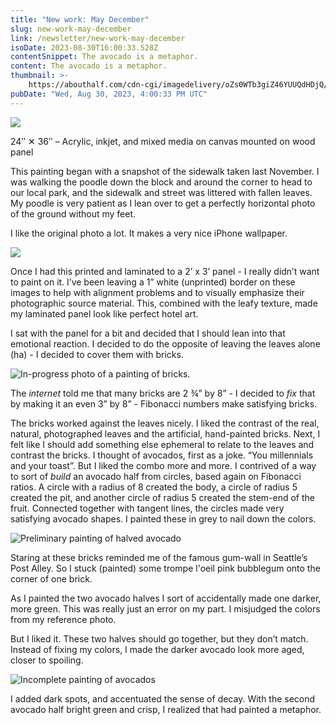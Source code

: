 ```yaml
---
title: "New work: May December"
slug: new-work-may-december
link: /newsletter/new-work-may-december
isoDate: 2023-08-30T16:00:33.528Z
contentSnippet: The avocado is a metaphor.
content: The avocado is a metaphor.
thumbnail: >-
    https://abouthalf.com/cdn-cgi/imagedelivery/oZs0WTb3giZ46YUUQdHDjQ/0139ec11-524d-4256-789a-57d1849c5500/width=1200,format=auto
pubDate: "Wed, Aug 30, 2023, 4:00:33 PM UTC"
---
```


![](https://abouthalf.com/cdn-cgi/imagedelivery/oZs0WTb3giZ46YUUQdHDjQ/369e11b1-8835-41d2-cfb8-f6537f899300/width=1200,format=auto)

24ʺ ✕ 36ʺ – Acrylic, inkjet, and mixed media on canvas mounted on wood panel

This painting began with a snapshot of the sidewalk taken last November. I was walking the poodle down the block and around the corner to head to our local park, and the sidewalk and street was littered with fallen leaves. My poodle is very patient as I lean over to get a perfectly horizontal photo of the ground without my feet.

I like the original photo a lot. It makes a very nice iPhone wallpaper.

![](https://abouthalf.com/cdn-cgi/imagedelivery/oZs0WTb3giZ46YUUQdHDjQ/37c3b99c-50a2-41ff-a5b9-2d88172a0800/width=1200,format=auto)

Once I had this printed and laminated to a 2’ x 3’ panel - I really didn’t want to paint on it. I’ve been leaving a 1” white (unprinted) border on these images to help with alignment problems and to visually emphasize their photographic source material. This, combined with the leafy texture, made my laminated panel look like perfect hotel art.

I sat with the panel for a bit and decided that I should lean into that emotional reaction. I decided to do the opposite of leaving the leaves alone (ha) - I decided to cover them with bricks.

![In-progress photo of a painting of bricks.](https://abouthalf.com/cdn-cgi/imagedelivery/oZs0WTb3giZ46YUUQdHDjQ/dee4e660-b6b2-4635-0270-c0c109d33d00/width=1200,format=auto "In-progress photo of a painting of bricks.")

The _internet_ told me that many bricks are 2 ¾” by 8” - I decided to _fix_ that by making it an even 3” by 8” - Fibonacci numbers make satisfying bricks.

The bricks worked against the leaves nicely. I liked the contrast of the real, natural, photographed leaves and the artificial, hand-painted bricks. Next, I felt like I should add something else ephemeral to relate to the leaves and contrast the bricks. I thought of avocados, first as a joke. “You millennials and your toast”. But I liked the combo more and more. I contrived of a way to sort of _build_ an avocado half from circles, based again on Fibonacci ratios. A circle with a radius of 8 created the body, a circle of radius 5 created the pit, and another circle of radius 5 created the stem-end of the fruit. Connected together with tangent lines, the circles made very satisfying avocado shapes. I painted these in grey to nail down the colors.

![Preliminary painting of halved avocado](https://abouthalf.com/cdn-cgi/imagedelivery/oZs0WTb3giZ46YUUQdHDjQ/f5725fc6-28f9-485b-9d99-4ee0a3454100/width=1200,format=auto "Preliminary painting of halved avocado")

Staring at these bricks reminded me of the famous gum-wall in Seattle’s Post Alley. So I stuck (painted) some trompe l'oeil pink bubblegum onto the corner of one brick.

As I painted the two avocado halves I sort of accidentally made one darker, more green. This was really just an error on my part. I misjudged the colors from my reference photo.

But I liked it. These two halves should go together, but they don’t match. Instead of fixing my colors, I made the darker avocado look more aged, closer to spoiling.

![Incomplete painting of avocados](https://abouthalf.com/cdn-cgi/imagedelivery/oZs0WTb3giZ46YUUQdHDjQ/345c62a0-5d3b-4843-ecdf-b4e4ff50b300/width=1200,format=auto "Incomplete painting of avocados")

I added dark spots, and accentuated the sense of decay. With the second avocado half bright green and crisp, I realized that had painted a metaphor.
